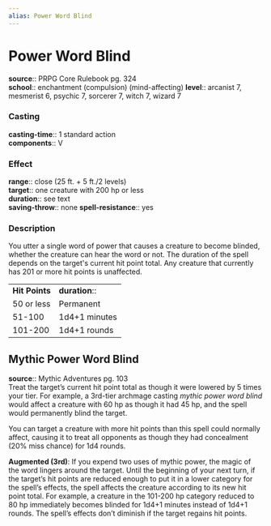 ```yaml
---
alias: Power Word Blind
---
```


# Power Word Blind 

**source**:: PRPG Core Rulebook pg. 324  
**school**:: enchantment (compulsion) (mind-affecting)
**level**:: arcanist 7, mesmerist 6, psychic 7, sorcerer 7, witch 7, wizard 7

### Casting 

**casting-time**:: 1 standard action  
**components**:: V

### Effect 

**range**:: close (25 ft. + 5 ft./2 levels)  
**target**:: one creature with 200 hp or less  
**duration**:: see text  
**saving-throw**:: none
**spell-resistance**:: yes

### Description 

You utter a single word of power that causes a creature to become blinded, whether the creature can hear the word or not. The duration of the spell depends on the target's current hit point total. Any creature that currently has 201 or more hit points is unaffected.  
  

|                |               |
|----------------|---------------|
| **Hit Points** | **duration**::  |
| 50 or less     | Permanent     |
| 51-100         | 1d4+1 minutes |
| 101-200        | 1d4+1 rounds  |

## Mythic Power Word Blind 

**source**:: Mythic Adventures pg. 103  
Treat the target’s current hit point total as though it were lowered by 5 times your tier. For example, a 3rd-tier archmage casting *mythic power word blind* would affect a creature with 60 hp as though it had 45 hp, and the spell would permanently blind the target.  
  
You can target a creature with more hit points than this spell could normally affect, causing it to treat all opponents as though they had concealment (20% miss chance) for 1d4 rounds.  
  
**Augmented (3rd)**: If you expend two uses of mythic power, the magic of the word lingers around the target. Until the beginning of your next turn, if the target’s hit points are reduced enough to put it in a lower category for the spell’s effects, the spell affects the creature according to its new hit point total. For example, a creature in the 101-200 hp category reduced to 80 hp immediately becomes blinded for 1d4+1 minutes instead of 1d4+1 rounds. The spell’s effects don’t diminish if the target regains hit points.

